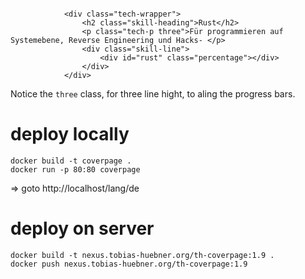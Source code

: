 

```

            <div class="tech-wrapper">
                <h2 class="skill-heading">Rust</h2>
                <p class="tech-p three">Für programmieren auf Systemebene, Reverse Engineering und Hacks- </p>
                <div class="skill-line">
                    <div id="rust" class="percentage"></div>
                </div>
            </div>

```

Notice the `three` class, for three line hight, to aling the progress bars.


# deploy locally
```
docker build -t coverpage .
docker run -p 80:80 coverpage
```
=> goto http://localhost/lang/de

# deploy on server

```
docker build -t nexus.tobias-huebner.org/th-coverpage:1.9 .
docker push nexus.tobias-huebner.org/th-coverpage:1.9
```